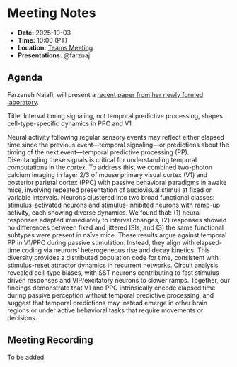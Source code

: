# Meeting Notes
- **Date:** 2025-10-03
- **Time:** 10:00 (PT)
- **Location:** [Teams Meeting](https://teams.microsoft.com/l/meetup-join/19%3ameeting_ZGYxYTU4ODktZTI2MS00MjQzLTgxMzctNDFjMTQzOTdlNTdk%40thread.v2/0?context=%7b%22Tid%22%3a%2232669cd6-737f-4b39-8bdd-d6951120d3fc%22%2c%22Oid%22%3a%2232f35d17-0f09-4b0c-bb18-2f8da29b6e6e%22%7d)
- **Presentations:** @farznaj

## Agenda

Farzaneh Najafi, will present a [recent paper from her newly formed laboratory](https://www.biorxiv.org/content/10.1101/2025.09.11.673960v2). 

Title: Interval timing signaling, not temporal predictive processing, shapes cell-type-specific dynamics in PPC and V1


Neural activity following regular sensory events may reflect either elapsed time since the previous event—temporal signaling—or predictions about the timing of the next event—temporal predictive processing (PP). Disentangling these signals is critical for understanding temporal computations in the cortex. To address this, we combined two-photon calcium imaging in layer 2/3 of mouse primary visual cortex (V1) and posterior parietal cortex (PPC) with passive behavioral paradigms in awake mice, involving repeated presentation of audiovisual stimuli at fixed or variable intervals. Neurons clustered into two broad functional classes: stimulus-activated neurons and stimulus-inhibited neurons with ramp-up activity, each showing diverse dynamics. We found that: (1) neural responses adapted immediately to interval changes, (2) responses showed no differences between fixed and jittered ISIs, and (3) the same functional subtypes were present in naïve mice. These results argue against temporal PP in V1/PPC during passive stimulation. Instead, they align with elapsed-time coding via neurons’ heterogeneous rise and decay kinetics. This diversity provides a distributed population code for time, consistent with stimulus-reset attractor dynamics in recurrent networks. Circuit analysis revealed cell-type biases, with SST neurons contributing to fast stimulus-driven responses and VIP/excitatory neurons to slower ramps. Together, our findings demonstrate that V1 and PPC intrinsically encode elapsed time during passive perception without temporal predictive processing, and suggest that temporal predictions may instead emerge in other brain regions or under active behavioral tasks that require movements or decisions.

## Meeting Recording

To be added
